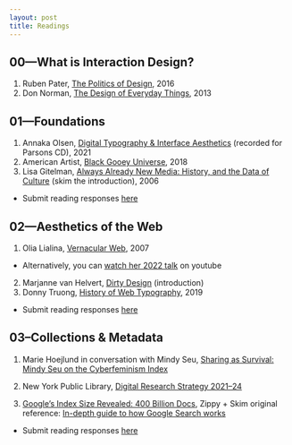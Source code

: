 ```yaml
---
layout: post
title: Readings
---
```


## 00—What is Interaction Design?
1. Ruben Pater, [The Politics of Design](http://www.untold-stories.net/?p=The-Politics-of-Design), 2016 
2. Don Norman, [The Design of Everyday Things](https://web.media.mit.edu/~ascii/papers/norman_chapter1_2013.pdf), 2013


## 01—Foundations
1.  Annaka Olsen, [Digital Typography & Interface Aesthetics](https://vimeo.com/amtparsons/review/507335385/ae7e1387ec) (recorded for Parsons CD), 2021
2. American Artist, [Black Gooey Universe](https://unbag.net/end/black-gooey-universe/), 2018 
3. Lisa Gitelman, [Always Already New Media: History, and the Data of Culture](https://www.mediastudies.asia/wp-content/uploads/2016/10/Gitelman-Always-Already-New-Intro-excerpts.pdf) (skim the introduction), 2006 

- Submit reading responses [here](https://docs.google.com/document/d/14SPURa9guJwSUJS3rdpiQyJd6Df_6NxKSDGkP5HI5f8)

## 02—Aesthetics of the Web
1.  Olia Lialina, [Vernacular Web](http://art.teleportacia.org/observation/vernacular/), 2007
- Alternatively, you can [watch her 2022 talk](https://www.youtube.com/watch?v=_hFMOSmonvU) on youtube

2. Marjanne van Helvert, [Dirty Design](https://dirty-design.net/dirtydesign.html) (introduction) 
3. Donny Truong, [History of Web Typography](https://prowebtype.com/history/), 2019

- Submit reading responses [here](https://docs.google.com/document/d/14SPURa9guJwSUJS3rdpiQyJd6Df_6NxKSDGkP5HI5f8)


## 03–Collections & Metadata
1.  Marie Hoejlund in conversation with Mindy Seu, [Sharing as Survival: Mindy Seu on the Cyberfeminism Index](https://walkerart.org/magazine/sharing-as-survival-mindy-seu-cyberfeminism-index)

2. New York Public Library, [Digital Research Strategy 2021–24](https://www.nypl.org/digital-research/strategy) 

3. [Google’s Index Size Revealed: 400 Billion Docs](https://zyppy.com/seo/google-index-size/), Zippy + Skim original reference: [In-depth guide to how Google Search works](https://developers.google.com/search/docs/fundamentals/how-search-works)


- Submit reading responses [here](https://docs.google.com/document/d/1rJIwVwsTIiZjRfd3gDo1aUjUQUZGbYveoz5Qipr7Z6M)

 
 

